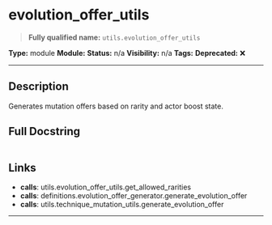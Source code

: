 # evolution_offer_utils
> **Fully qualified name:** `utils.evolution_offer_utils`

**Type:** module
**Module:** 
**Status:** n/a
**Visibility:** n/a
**Tags:** 
**Deprecated:** ❌

---

## Description
Generates mutation offers based on rarity and actor boost state.

## Full Docstring
```

```

## Links
- **calls**: utils.evolution_offer_utils.get_allowed_rarities
- **calls**: definitions.evolution_offer_generator.generate_evolution_offer
- **calls**: utils.technique_mutation_utils.generate_evolution_offer


---
